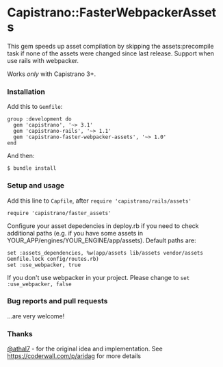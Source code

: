 # Capistrano::FasterWebpackerAssets

This gem speeds up asset compilation by skipping the assets:precompile task if none of the assets were changed
since last release.
Support when use rails with webpacker.

Works *only* with Capistrano 3+.

### Installation

Add this to `Gemfile`:

    group :development do
      gem 'capistrano', '~> 3.1'
      gem 'capistrano-rails', '~> 1.1'
      gem 'capistrano-faster-webpacker-assets', '~> 1.0'
    end

And then:

    $ bundle install

### Setup and usage
Add this line to `Capfile`, after `require 'capistrano/rails/assets'`

    require 'capistrano/faster_assets'

Configure your asset depedencies in deploy.rb if you need to check additional paths (e.g. if you have some assets in YOUR_APP/engines/YOUR_ENGINE/app/assets). Default paths are:

    set :assets_dependencies, %w(app/assets lib/assets vendor/assets Gemfile.lock config/routes.rb)
    set :use_webpacker, true

If you don't use webpacker in your project. Please change to `set :use_webpacker, false`

### Bug reports and pull requests

...are very welcome!

### Thanks

[@athal7](https://github.com/athal7) - for the original idea and implementation. See https://coderwall.com/p/aridag for more details
